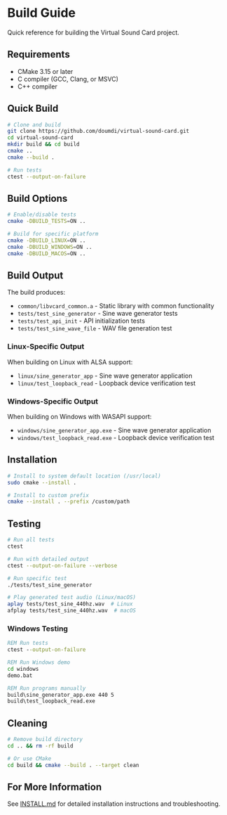 # Build Guide

Quick reference for building the Virtual Sound Card project.

## Requirements

- CMake 3.15 or later
- C compiler (GCC, Clang, or MSVC)
- C++ compiler

## Quick Build

```bash
# Clone and build
git clone https://github.com/doumdi/virtual-sound-card.git
cd virtual-sound-card
mkdir build && cd build
cmake ..
cmake --build .

# Run tests
ctest --output-on-failure
```

## Build Options

```bash
# Enable/disable tests
cmake -DBUILD_TESTS=ON ..

# Build for specific platform
cmake -DBUILD_LINUX=ON ..
cmake -DBUILD_WINDOWS=ON ..
cmake -DBUILD_MACOS=ON ..
```

## Build Output

The build produces:
- `common/libvcard_common.a` - Static library with common functionality
- `tests/test_sine_generator` - Sine wave generator tests
- `tests/test_api_init` - API initialization tests
- `tests/test_sine_wave_file` - WAV file generation test

### Linux-Specific Output

When building on Linux with ALSA support:
- `linux/sine_generator_app` - Sine wave generator application
- `linux/test_loopback_read` - Loopback device verification test

### Windows-Specific Output

When building on Windows with WASAPI support:
- `windows/sine_generator_app.exe` - Sine wave generator application
- `windows/test_loopback_read.exe` - Loopback device verification test

## Installation

```bash
# Install to system default location (/usr/local)
sudo cmake --install .

# Install to custom prefix
cmake --install . --prefix /custom/path
```

## Testing

```bash
# Run all tests
ctest

# Run with detailed output
ctest --output-on-failure --verbose

# Run specific test
./tests/test_sine_generator

# Play generated test audio (Linux/macOS)
aplay tests/test_sine_440hz.wav  # Linux
afplay tests/test_sine_440hz.wav  # macOS
```

### Windows Testing

```cmd
REM Run tests
ctest --output-on-failure

REM Run Windows demo
cd windows
demo.bat

REM Run programs manually
build\sine_generator_app.exe 440 5
build\test_loopback_read.exe
```

## Cleaning

```bash
# Remove build directory
cd .. && rm -rf build

# Or use CMake
cd build && cmake --build . --target clean
```

## For More Information

See [INSTALL.md](INSTALL.md) for detailed installation instructions and troubleshooting.
